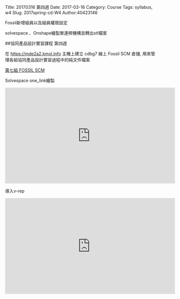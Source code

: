 Title: 20170316 第四週
Date: 2017-03-16
Category: Course
Tags: syllabus, w4
Slug: 2017spring-cd-W4
Author:40423146

Fossil新增組員以及組員權限設定

solvespace 、Onshape繪製單連桿機構並轉出stl檔案

<!-- PELICAN_END_SUMMARY -->

##協同產品設計實習課程 第四週

在 https://mde2a2.kmol.info 主機上建立 cdbg7 線上 Fossil SCM 倉儲, 用來管理各組協同產品設計實習過程中的純文件檔案

<a href="https://mde2a2.kmol.info/cdag7/home">第七組 FOSSIL SCM</a>

Solvespace one_link繪製

<iframe width="560" height="315" src="https://www.youtube.com/embed/q_CyzrqMEPw" frameborder="0" allowfullscreen></iframe>

導入v-rep

<iframe width="560" height="315" src="https://www.youtube.com/embed/9UxPvOS89yw" frameborder="0" allowfullscreen></iframe>